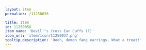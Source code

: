 ```yaml
---
layout: item
permalink: /11250058

title: Item
id: 11250058
item_name: 'Devil''s Cross Ear Cuffs (F)'
icon_url: 'item/icon/11250037.png'
tooltip_description: 'Oooh, demon fang earrings. What a treat!'
---
```

